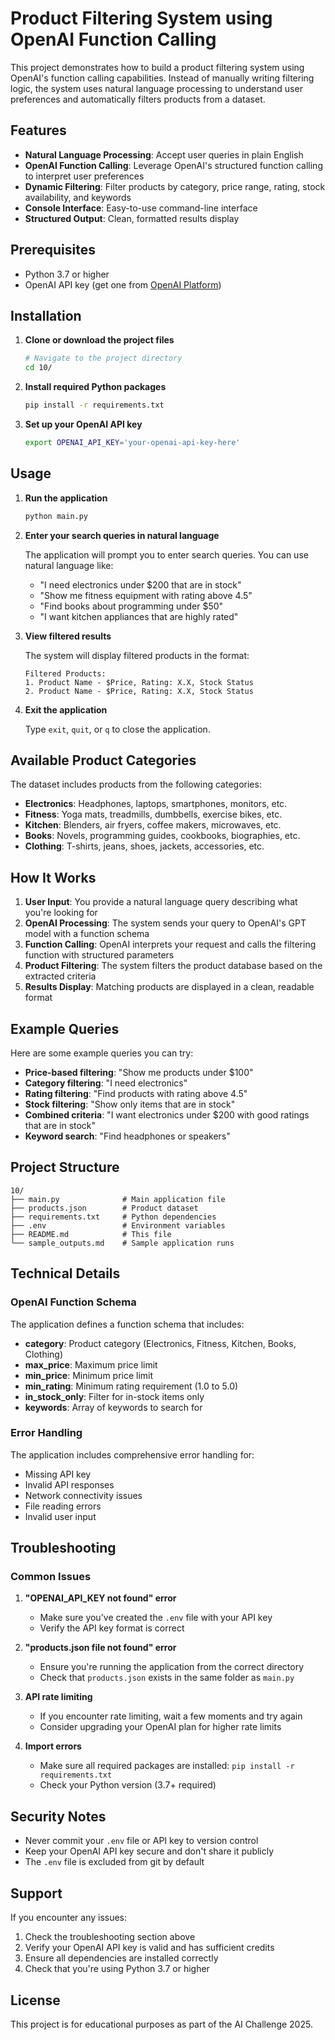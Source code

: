 # Product Filtering System using OpenAI Function Calling

This project demonstrates how to build a product filtering system using OpenAI's function calling capabilities. Instead of manually writing filtering logic, the system uses natural language processing to understand user preferences and automatically filters products from a dataset.

## Features

- **Natural Language Processing**: Accept user queries in plain English
- **OpenAI Function Calling**: Leverage OpenAI's structured function calling to interpret user preferences
- **Dynamic Filtering**: Filter products by category, price range, rating, stock availability, and keywords
- **Console Interface**: Easy-to-use command-line interface
- **Structured Output**: Clean, formatted results display

## Prerequisites

- Python 3.7 or higher
- OpenAI API key (get one from [OpenAI Platform](https://platform.openai.com/api-keys))

## Installation

1. **Clone or download the project files**
   ```bash
   # Navigate to the project directory
   cd 10/
   ```

2. **Install required Python packages**
   ```bash
   pip install -r requirements.txt
   ```

3. **Set up your OpenAI API key**
   
   
   ```bash
   export OPENAI_API_KEY='your-openai-api-key-here'
   ```

## Usage

1. **Run the application**
   ```bash
   python main.py
   ```

2. **Enter your search queries in natural language**
   
   The application will prompt you to enter search queries. You can use natural language like:
   - "I need electronics under $200 that are in stock"
   - "Show me fitness equipment with rating above 4.5"
   - "Find books about programming under $50"
   - "I want kitchen appliances that are highly rated"

3. **View filtered results**
   
   The system will display filtered products in the format:
   ```
   Filtered Products:
   1. Product Name - $Price, Rating: X.X, Stock Status
   2. Product Name - $Price, Rating: X.X, Stock Status
   ```

4. **Exit the application**
   
   Type `exit`, `quit`, or `q` to close the application.

## Available Product Categories

The dataset includes products from the following categories:
- **Electronics**: Headphones, laptops, smartphones, monitors, etc.
- **Fitness**: Yoga mats, treadmills, dumbbells, exercise bikes, etc.
- **Kitchen**: Blenders, air fryers, coffee makers, microwaves, etc.
- **Books**: Novels, programming guides, cookbooks, biographies, etc.
- **Clothing**: T-shirts, jeans, shoes, jackets, accessories, etc.

## How It Works

1. **User Input**: You provide a natural language query describing what you're looking for
2. **OpenAI Processing**: The system sends your query to OpenAI's GPT model with a function schema
3. **Function Calling**: OpenAI interprets your request and calls the filtering function with structured parameters
4. **Product Filtering**: The system filters the product database based on the extracted criteria
5. **Results Display**: Matching products are displayed in a clean, readable format

## Example Queries

Here are some example queries you can try:

- **Price-based filtering**: "Show me products under $100"
- **Category filtering**: "I need electronics"
- **Rating filtering**: "Find products with rating above 4.5"
- **Stock filtering**: "Show only items that are in stock"
- **Combined criteria**: "I want electronics under $200 with good ratings that are in stock"
- **Keyword search**: "Find headphones or speakers"

## Project Structure

```
10/
├── main.py              # Main application file
├── products.json        # Product dataset
├── requirements.txt     # Python dependencies
├── .env                 # Environment variables
├── README.md            # This file
└── sample_outputs.md    # Sample application runs
```

## Technical Details

### OpenAI Function Schema

The application defines a function schema that includes:

- **category**: Product category (Electronics, Fitness, Kitchen, Books, Clothing)
- **max_price**: Maximum price limit
- **min_price**: Minimum price limit
- **min_rating**: Minimum rating requirement (1.0 to 5.0)
- **in_stock_only**: Filter for in-stock items only
- **keywords**: Array of keywords to search for

### Error Handling

The application includes comprehensive error handling for:
- Missing API key
- Invalid API responses
- Network connectivity issues
- File reading errors
- Invalid user input

## Troubleshooting

### Common Issues

1. **"OPENAI_API_KEY not found" error**
   - Make sure you've created the `.env` file with your API key
   - Verify the API key format is correct

2. **"products.json file not found" error**
   - Ensure you're running the application from the correct directory
   - Check that `products.json` exists in the same folder as `main.py`

3. **API rate limiting**
   - If you encounter rate limiting, wait a few moments and try again
   - Consider upgrading your OpenAI plan for higher rate limits

4. **Import errors**
   - Make sure all required packages are installed: `pip install -r requirements.txt`
   - Check your Python version (3.7+ required)

## Security Notes

- Never commit your `.env` file or API key to version control
- Keep your OpenAI API key secure and don't share it publicly
- The `.env` file is excluded from git by default

## Support

If you encounter any issues:

1. Check the troubleshooting section above
2. Verify your OpenAI API key is valid and has sufficient credits
3. Ensure all dependencies are installed correctly
4. Check that you're using Python 3.7 or higher

## License

This project is for educational purposes as part of the AI Challenge 2025. 